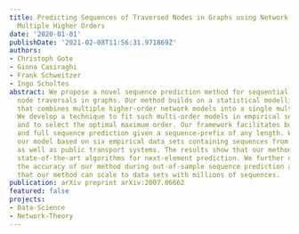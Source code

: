 ```yaml
---
title: Predicting Sequences of Traversed Nodes in Graphs using Network Models with
  Multiple Higher Orders
date: '2020-01-01'
publishDate: '2021-02-08T11:56:31.971869Z'
authors:
- Christoph Gote
- Giona Casiraghi
- Frank Schweitzer
- Ingo Scholtes
abstract: We propose a novel sequence prediction method for sequential data capturing
  node traversals in graphs. Our method builds on a statistical modelling framework
  that combines multiple higher-order network models into a single multi-order model.
  We develop a technique to fit such multi-order models in empirical sequential data
  and to select the optimal maximum order. Our framework facilitates both next-element
  and full sequence prediction given a sequence-prefix of any length. We evaluate
  our model based on six empirical data sets containing sequences from website navigation
  as well as public transport systems. The results show that our method out-performs
  state-of-the-art algorithms for next-element prediction. We further demonstrate
  the accuracy of our method during out-of-sample sequence prediction and validate
  that our method can scale to data sets with millions of sequences.
publication: arXiv preprint arXiv:2007.06662
featured: false
projects:
- Data-Science
- Network-Theory
---
```

